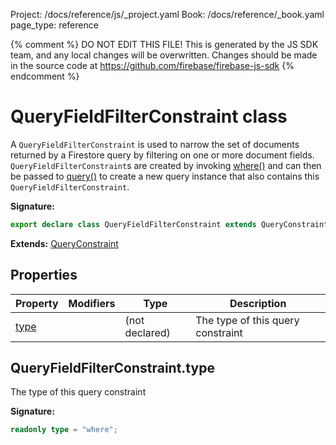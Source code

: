 Project: /docs/reference/js/_project.yaml
Book: /docs/reference/_book.yaml
page_type: reference

{% comment %}
DO NOT EDIT THIS FILE!
This is generated by the JS SDK team, and any local changes will be
overwritten. Changes should be made in the source code at
https://github.com/firebase/firebase-js-sdk
{% endcomment %}

# QueryFieldFilterConstraint class
A `QueryFieldFilterConstraint` is used to narrow the set of documents returned by a Firestore query by filtering on one or more document fields. `QueryFieldFilterConstraint`<!-- -->s are created by invoking [where()](./firestore_.md#where) and can then be passed to [query()](./firestore_.md#query) to create a new query instance that also contains this `QueryFieldFilterConstraint`<!-- -->.

<b>Signature:</b>

```typescript
export declare class QueryFieldFilterConstraint extends QueryConstraint 
```
<b>Extends:</b> [QueryConstraint](./firestore_lite.queryconstraint.md#queryconstraint_class)

## Properties

|  Property | Modifiers | Type | Description |
|  --- | --- | --- | --- |
|  [type](./firestore_lite.queryfieldfilterconstraint.md#queryfieldfilterconstrainttype) |  | (not declared) | The type of this query constraint |

## QueryFieldFilterConstraint.type

The type of this query constraint

<b>Signature:</b>

```typescript
readonly type = "where";
```
